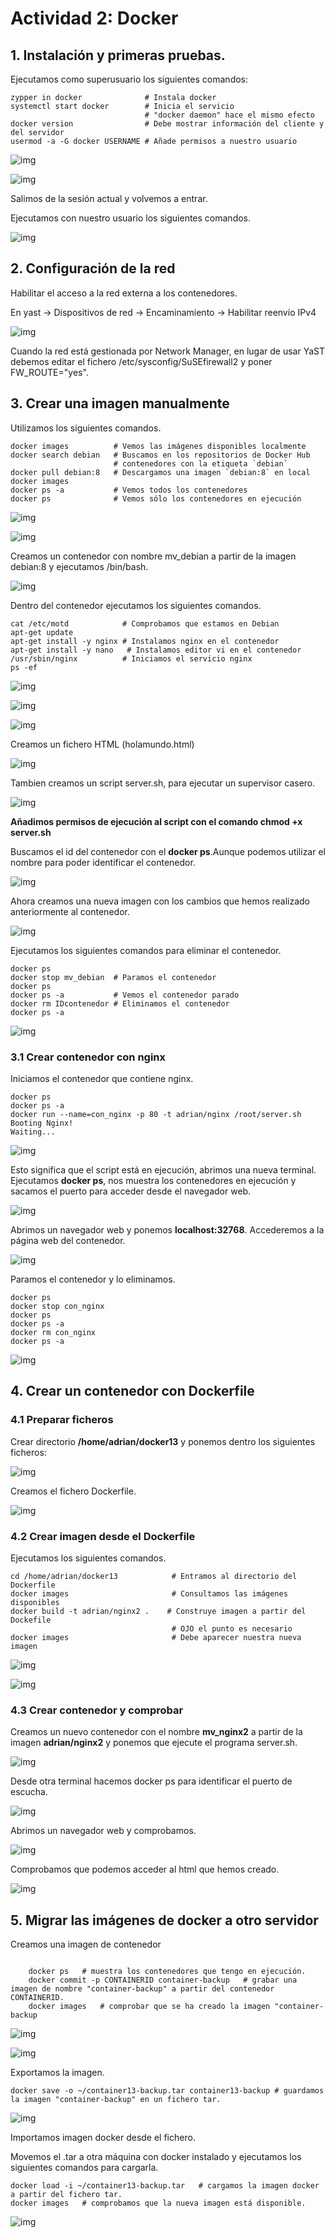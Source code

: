 # Actividad 2: Docker

## 1. Instalación y primeras pruebas.

Ejecutamos como superusuario los siguientes comandos:

~~~
zypper in docker              # Instala docker
systemctl start docker        # Inicia el servicio
                              # "docker daemon" hace el mismo efecto
docker version                # Debe mostrar información del cliente y del servidor
usermod -a -G docker USERNAME # Añade permisos a nuestro usuario
~~~

![img](./img/captura1.png)

![img](./img/captura2.png)

Salimos de la sesión actual y volvemos a entrar.

Ejecutamos con nuestro usuario los siguientes comandos.

![img](./img/captura3.png)

## 2. Configuración de la red

Habilitar el acceso a la red externa a los contenedores.

En yast -> Dispositivos de red -> Encaminamiento -> Habilitar reenvío IPv4

![img](./img/captura4.png)

Cuando la red está gestionada por Network Manager, en lugar de usar YaST debemos editar el fichero /etc/sysconfig/SuSEfirewall2 y poner FW_ROUTE="yes".

## 3. Crear una imagen manualmente

Utilizamos los siguientes comandos.

~~~
docker images          # Vemos las imágenes disponibles localmente
docker search debian   # Buscamos en los repositorios de Docker Hub
                       # contenedores con la etiqueta `debian`
docker pull debian:8   # Descargamos una imagen `debian:8` en local
docker images
docker ps -a           # Vemos todos los contenedores
docker ps              # Vemos sólo los contenedores en ejecución
~~~
![img](./img/captura5.png)

![img](./img/captura6.png)

Creamos un contenedor con nombre mv_debian a partir de la imagen debian:8 y ejecutamos /bin/bash.

![img](./img/captura7.png)

Dentro del contenedor ejecutamos los siguientes comandos.

~~~
cat /etc/motd            # Comprobamos que estamos en Debian
apt-get update
apt-get install -y nginx # Instalamos nginx en el contenedor
apt-get install -y nano   # Instalamos editor vi en el contenedor
/usr/sbin/nginx          # Iniciamos el servicio nginx
ps -ef
~~~

![img](./img/captura9.png)

![img](./img/captura10.png)

![img](./img/captura11.png)


Creamos un fichero HTML (holamundo.html)

![img](./img/captura12.png)

Tambien creamos un script server.sh, para ejecutar un supervisor casero.

![img](./img/captura13.png)

**Añadimos permisos de ejecución al script con el comando chmod +x server.sh**

Buscamos el id del contenedor con el **docker ps**.Aunque podemos utilizar el nombre para poder identificar el contenedor.

![img](./img/captura14.png)

Ahora creamos una nueva imagen con los cambios que hemos realizado anteriormente al contenedor.

![img](./img/captura15.png)

Ejecutamos los siguientes comandos para eliminar el contenedor.

~~~
docker ps
docker stop mv_debian  # Paramos el contenedor
docker ps
docker ps -a           # Vemos el contenedor parado
docker rm IDcontenedor # Eliminamos el contenedor
docker ps -a
~~~
![img](./img/captura16.png)

### 3.1 Crear contenedor con nginx

Iniciamos el contenedor que contiene nginx.

~~~
docker ps
docker ps -a
docker run --name=con_nginx -p 80 -t adrian/nginx /root/server.sh
Booting Nginx!
Waiting...
~~~

![img](./img/captura17.png)

Esto significa que el script está en ejecución, abrimos una nueva terminal.
Ejecutamos **docker ps**, nos muestra los contenedores en ejecución y sacamos el puerto para acceder desde el navegador web.

![img](./img/captura18.png)

Abrimos un navegador web y ponemos **localhost:32768**. Accederemos a la página web del contenedor.

![img](./img/captura19.png)

Paramos el contenedor y lo eliminamos.

~~~
docker ps
docker stop con_nginx
docker ps
docker ps -a
docker rm con_nginx
docker ps -a
~~~

![img](./img/captura20.png)

## 4. Crear un contenedor con Dockerfile

### 4.1 Preparar ficheros

Crear directorio **/home/adrian/docker13** y ponemos dentro los siguientes ficheros:

![img](./img/captura27.png)

Creamos el fichero Dockerfile.

![img](./img/captura23.png)

### 4.2 Crear imagen desde el Dockerfile

Ejecutamos los siguientes comandos.

~~~
cd /home/adrian/docker13            # Entramos al directorio del Dockerfile
docker images                       # Consultamos las imágenes disponibles
docker build -t adrian/nginx2 .    # Construye imagen a partir del Dockefile
                                    # OJO el punto es necesario
docker images                       # Debe aparecer nuestra nueva imagen
~~~
![img](./img/captura28.png)

![img](./img/captura29.png)

### 4.3 Crear contenedor y comprobar

Creamos un nuevo contenedor con el nombre **mv_nginx2** a partir de la imagen **adrian/nginx2** y ponemos que ejecute el programa server.sh.

![img](./img/captura30.png)

Desde otra terminal hacemos docker ps para identificar el puerto de escucha.

![img](./img/captura31.png)

Abrimos un navegador web y comprobamos.

![img](./img/captura32.png)

Comprobamos que podemos acceder al html que hemos creado.

![img](./img/captura33.png)

## 5. Migrar las imágenes de docker a otro servidor

Creamos una imagen de contenedor

~~~

    docker ps   # muestra los contenedores que tengo en ejecución.
    docker commit -p CONTAINERID container-backup   # grabar una imagen de nombre "container-backup" a partir del contenedor CONTAINERID.
    docker images   # comprobar que se ha creado la imagen "container-backup
~~~

![img](./img/captura34.png)

![img](./img/captura35.png)

Exportamos la imagen.

~~~
docker save -o ~/container13-backup.tar container13-backup # guardamos la imagen "container-backup" en un fichero tar.
~~~
![img](./img/cdaptura35.png)

Importamos imagen docker desde el fichero.

Movemos el .tar a otra máquina con docker instalado y ejecutamos los siguientes comandos para cargarla.

~~~
docker load -i ~/container13-backup.tar   # cargamos la imagen docker a partir del fichero tar.
docker images   # comprobamos que la nueva imagen está disponible.
~~~

![img](./img/captura38.png)
